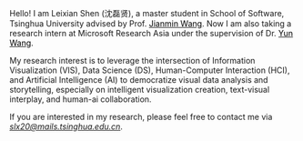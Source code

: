 Hello! I am Leixian Shen (沈磊贤), a master student in School of Software, Tsinghua University advised by Prof. [<font color=Black>Jianmin Wang</font>](https://www.thss.tsinghua.edu.cn/en/faculty/jianminwang.htm). Now I am also taking a research intern at Microsoft Research Asia under the supervision of Dr. [<font color=Black>Yun Wang</font>](https://www.microsoft.com/en-us/research/people/wangyun/).

My research interest is to leverage the intersection of Information Visualization (VIS), Data Science (DS), Human-Computer Interaction (HCI), and Artificial Intelligence (AI) to democratize visual data analysis and storytelling, especially on intelligent visualization creation, text-visual interplay, and human-ai collaboration. 

If you are interested in my research, please feel free to contact me via *<u>slx20@mails.tsinghua.edu.cn</u>*.